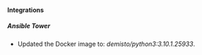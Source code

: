 #### Integrations
##### Ansible Tower
- Updated the Docker image to: *demisto/python3:3.10.1.25933*.
